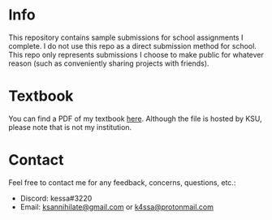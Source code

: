 # Info
This repository contains sample submissions for school assignments I complete. I do not use this repo as a direct submission method for school. This repo only represents submissions I choose to make public for whatever reason (such as conveniently sharing projects with friends).  

# Textbook
You can find a PDF of my textbook [here](https://faculty.ksu.edu.sa/sites/default/files/c_how_to_program_with_an_introduction_to_c_global_edition_8th_edition.pdf). Although the file is hosted by KSU, please note that is not my institution. 

# Contact
Feel free to contact me for any feedback, concerns, questions, etc.:
- Discord: kessa#3220
- Email: ksannihilate@gmail.com or k4ssa@protonmail.com
